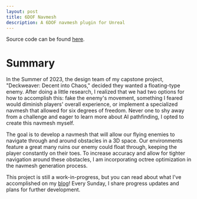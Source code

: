 ```yaml
---
layout: post
title: 6DOF Navmesh
description: A 6DOF navmesh plugin for Unreal
---
```


Source code can be found [here](https://github.com/oliverleighthomas/6DOF-Navmesh).

Summary
=======

In the Summer of 2023, the design team of my capstone project, "Deckweaver: Decent into Chaos," decided they wanted a floating-type enemy. After doing a little research, I realized that we had two options for how to accomplish this: fake the enemy's movement, something I feared would diminish players' overall experience, or implement a specialized navmesh that allowed for six degrees of freedom. Never one to shy away from a challenge and eager to learn more about AI pathfinding, I opted to create this navmesh myself.

The goal is to develop a navmesh that will allow our flying enemies to navigate through and around obstacles in a 3D space. Our environments feature a great many ruins our enemy could float through, keeping the player constantly on their toes. To increase accuracy and allow for tighter navigation around these obstacles, I am incorporating octree optimization in the navmesh generation process.

This project is still a work-in-progress, but you can read about what I've accomplished on my [blog](https://oliverleighthomas.github.io/blog/)! Every Sunday, I share progress updates and plans for further development.